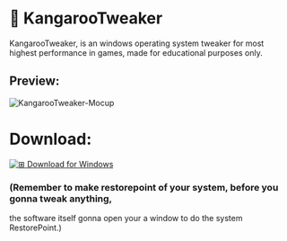 # 🦘 KangarooTweaker
KangarooTweaker, is an windows operating system tweaker for most highest performance in games, made for educational purposes only.  

## Preview:
![KangarooTweaker-Mocup](https://github.com/user-attachments/assets/5df773b7-fb2b-433b-8a40-754958d4f6ee)


# Download:
[![⊞ Download for Windows](https://github.com/user-attachments/assets/7a4892d4-019a-464a-b5bc-d57d7f9265e1)](https://github.com/Alangopro/KangarooTweaker/releases/latest)

### (Remember to make restorepoint of your system, before you gonna tweak anything,
the software itself gonna open your a window to do the system RestorePoint.)

